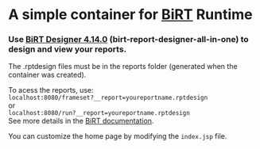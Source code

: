 # A simple container for [BiRT](https://eclipse-birt.github.io/birt-website/) Runtime

### Use [BiRT Designer 4.14.0](https://download.eclipse.org/birt/updates/release/4.14.0/index.html) (birt-report-designer-all-in-one) to design and view your reports.


The .rptdesign files must be in the reports folder (generated when the container was created).

To acess the reports, use:<br>
`localhost:8080/frameset?__report=youreportname.rptdesign`<br>
or<br>
`localhost:8080/run?__report=youreportname.rptdesign`<br>
See more details in the [BiRT documentation](https://eclipse-birt.github.io/birt-website/docs/integrating/viewer-setup#testing-a-more-complex-report).

You can customize the home page by modifying the `index.jsp` file.
